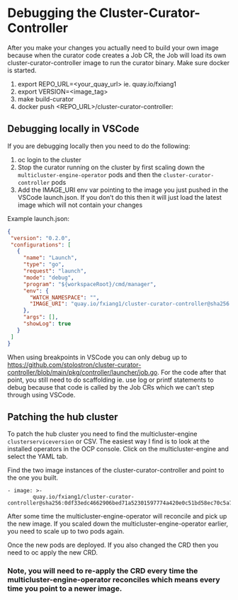 # Debugging the Cluster-Curator-Controller

After you make your changes you actually need to build your own image because when the curator code creates a Job CR, the Job will load its own cluster-curator-controller image to run the curator binary. Make sure docker is started.

1. export REPO_URL=<your_quay_url> ie. quay.io/fxiang1
2. export VERSION=<image_tag>
3. make build-curator
4. docker push <REPO_URL>/cluster-curator-controller:<VERSION>

## Debugging locally in VSCode

If you are debugging locally then you need to do the following:
1. oc login to the cluster
2. Stop the curator running on the cluster by first scaling down the `multicluster-engine-operator` pods and then the `cluster-curator-controller` pods
3. Add the IMAGE_URI env var pointing to the image you just pushed in the VSCode launch.json. If you don’t do this then it will just load the latest image which will not contain your changes

Example launch.json:
```json
{
 "version": "0.2.0",
 "configurations": [
   {
     "name": "Launch",
     "type": "go",
     "request": "launch",
     "mode": "debug",
     "program": "${workspaceRoot}/cmd/manager",
     "env": {
       "WATCH_NAMESPACE": "",
       "IMAGE_URI": "quay.io/fxiang1/cluster-curator-controller@sha256:ce527566269f4bffad08ae8eb8533c9f829406d8bfc09299f4a84fe5492666b5"
     },
     "args": [],
     "showLog": true
   }
 ]
}
```

When using breakpoints in VSCode you can only debug up to https://github.com/stolostron/cluster-curator-controller/blob/main/pkg/controller/launcher/job.go. For the code after that point, you still need to do scaffolding ie. use log or printf statements to debug because that code is called by the Job CRs which we can’t step through using VSCode.

## Patching the hub cluster
To patch the hub cluster you need to find the multicluster-engine `clusterserviceversion` or CSV. The easiest way I find is to look at the installed operators in the OCP console. Click on the multicluster-engine and select the YAML tab.

Find the two image instances of the cluster-curator-controller and point to the one you built.

```
- image: >-
        quay.io/fxiang1/cluster-curator-controller@sha256:0df33edc4662906bed71a52301597774a420e0c51bd58ec70c5a7f7600380f18
```

After some time the multicluster-engine-operator will reconcile and pick up the new image. If you scaled down the multicluster-engine-operator earlier, you need to scale up to two pods again.

Once the new pods are deployed. If you also changed the CRD then you need to oc apply the new CRD. 
### Note, you will need to re-apply the CRD every time the multicluster-engine-operator reconciles which means every time you point to a newer image.